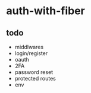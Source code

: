 # auth-with-fiber

## todo
- middlwares
- login/register
- oauth
- 2FA
- password reset
- protected routes 
- env 
